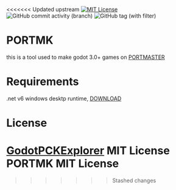<<<<<<< Updated upstream
[![MIT License](https://img.shields.io/badge/License-MIT-green.svg)](https://choosealicense.com/licenses/mit/)
![GitHub commit activity (branch)](https://img.shields.io/github/commit-activity/m/wesamdev/portmk)
![GitHub tag (with filter)](https://img.shields.io/github/v/tag/wesamdev/portmk?label=latest%20ver)


# PORTMK
 this is a tool used to make godot 3.0+ games on [PORTMASTER](https://github.com/christianhaitian/PortMaster)

# Requirements
.net v6 windows desktp runtime, [DOWNLOAD](https://dotnet.microsoft.com/en-us/download/dotnet/thank-you/runtime-desktop-6.0.24-windows-x64-installer)
# License
[GodotPCKExplorer](https://github.com/DmitriySalnikov/GodotPCKExplorer) MIT License
<br>
PORTMK  MIT License
=======
>>>>>>> Stashed changes
